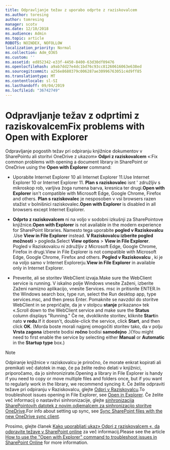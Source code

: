 ```yaml
---
title: Odpravljanje težav z uporabo odprte z raziskovalcem
ms.author: toresing
author: tomresing
manager: scotv
ms.date: 12/10/2018
ms.audience: Admin
ms.topic: article
ROBOTS: NOINDEX, NOFOLLOW
localization_priority: Normal
ms.collection: Adm_O365
ms.custom: ''
ms.assetid: ed852342-e33f-4450-8400-63d30df09476
ms.openlocfilehash: a9ab7dd27e4dc1bd76c93cc81260616063e638ed
ms.sourcegitcommit: a256e8680379c006287ae30996763051c4d9ff85
ms.translationtype: MT
ms.contentlocale: sl-SI
ms.lasthandoff: 09/04/2019
ms.locfileid: "36742749"
---
```

# <a name="fix-problems-with-open-with-explorer"></a><span data-ttu-id="93c50-102">Odpravljanje težav z odprtimi z raziskovalcem</span><span class="sxs-lookup"><span data-stu-id="93c50-102">Fix problems with Open with Explorer</span></span>

<span data-ttu-id="93c50-103">Odpravljanje pogostih težav pri odpiranju knjižnice dokumentov v SharePointu ali storitvi OneDrive z ukazom» **Odpri z raziskovalcem** «:</span><span class="sxs-lookup"><span data-stu-id="93c50-103">Fix common problems with opening a document library in SharePoint or OneDrive using the **Open with Explorer** command:</span></span> 
  
- <span data-ttu-id="93c50-104">Uporabite Internet Explorer 10 ali Internet Explorer 11.</span><span class="sxs-lookup"><span data-stu-id="93c50-104">Use Internet Explorer 10 or Internet Explorer 11.</span></span> <span data-ttu-id="93c50-105">**Plan s raziskovalec** isnt ' združljiv s mikroskop rob, varljiva žoga rumena barva, kresnica ter drugi.</span><span class="sxs-lookup"><span data-stu-id="93c50-105">**Open with Explorer** isn't compatible with Microsoft Edge, Google Chrome, Firefox and others.</span></span> <span data-ttu-id="93c50-106">**Plan s raziskovalec** je nesposoben v vsi browsers razen stažist v bolnišnici raziskovalec.</span><span class="sxs-lookup"><span data-stu-id="93c50-106">**Open with Explorer** is disabled in all browsers except Internet Explorer.</span></span> 
    
- <span data-ttu-id="93c50-107">**Odprto z raziskovalcem** ni na voljo v sodobni izkušnji za SharePointove knjižnice.</span><span class="sxs-lookup"><span data-stu-id="93c50-107">**Open with Explorer** is not available in the modern experience for SharePoint libraries.</span></span> <span data-ttu-id="93c50-108">Namesto tega uporabite **pogled v Raziskovalcu** .</span><span class="sxs-lookup"><span data-stu-id="93c50-108">Use **View in File Explorer** instead.</span></span> <span data-ttu-id="93c50-109">**V Raziskovalcu izberite pogled** **možnosti** \> pogleda.</span><span class="sxs-lookup"><span data-stu-id="93c50-109">Select **View options** \> **View in File Explorer**.</span></span> <span data-ttu-id="93c50-110">Pogled v Raziskovalcu ni združljiv z Microsoft Edge, Google Chrome, Firefox in drugi.</span><span class="sxs-lookup"><span data-stu-id="93c50-110">View in File Explorer is not compatible with Microsoft Edge, Google Chrome, Firefox and others.</span></span> <span data-ttu-id="93c50-111">**Pogled v Raziskovalcu** , ki je na voljo samo v Internet Explorerju.</span><span class="sxs-lookup"><span data-stu-id="93c50-111">**View in File Explorer** in available only in Internet Explorer.</span></span> 
    
- <span data-ttu-id="93c50-112">Preverite, ali se storitev WebClient izvaja.</span><span class="sxs-lookup"><span data-stu-id="93c50-112">Make sure the WebClient service is running.</span></span> <span data-ttu-id="93c50-113">V iskalno polje Windows vnesite Zaženi, izberite Zaženi namizno aplikacijo, vnesite Services. msc in pritisnite ENTER.</span><span class="sxs-lookup"><span data-stu-id="93c50-113">In the Windows search box, type run, select the Run desktop app, type services.msc, and then press Enter.</span></span> <span data-ttu-id="93c50-114">Pomaknite se navzdol do storitve WebClient in se prepričajte, da je v stolpcu **stanje** prikazano» tek «.</span><span class="sxs-lookup"><span data-stu-id="93c50-114">Scroll down to the WebClient service and make sure the **Status** column displays "Running."</span></span> <span data-ttu-id="93c50-115">Če ne, dvokliknite storitev, kliknite **Start**in nato **v redu**.</span><span class="sxs-lookup"><span data-stu-id="93c50-115">If it doesn't, double-click the service, click **Start**, and then click **OK**.</span></span> <span data-ttu-id="93c50-116">(Morda boste morali najprej omogočiti storitev tako, da v polju **Vrsta zagona** izberete bodisi **ročno** bodisi **samodejno** .)</span><span class="sxs-lookup"><span data-stu-id="93c50-116">(You might need to first enable the service by selecting either **Manual** or **Automatic** in the **Startup type** box.)</span></span> 
    
> [!NOTE]
> <span data-ttu-id="93c50-117">Odpiranje knjižnice v raziskovalcu je priročno, če morate enkrat kopirati ali premikati več datotek in map, če pa želite redno delati v knjižnici, priporočamo, da jo sinhronizirate.</span><span class="sxs-lookup"><span data-stu-id="93c50-117">Opening a library in File Explorer is handy if you need to copy or move multiple files and folders once, but if you want to regularly work in the library, we recommend syncing it.</span></span> <span data-ttu-id="93c50-118">Če želite odpraviti težave pri odpiranju v Raziskovalcu, glejte [Odpri v Raziskovalcu](https://go.microsoft.com/fwlink/?linkid=871665).</span><span class="sxs-lookup"><span data-stu-id="93c50-118">To troubleshoot issues opening in File Explorer, see [Open in Explorer](https://go.microsoft.com/fwlink/?linkid=871665).</span></span> <span data-ttu-id="93c50-119">Če želite več informacij o nastavitvi sinhronizacije, glejte [sinhronizacija SharePointovih datotek z novim odjemalcem za sinhronizacijo storitve OneDrive](https://go.microsoft.com/fwlink/?linkid=871666).</span><span class="sxs-lookup"><span data-stu-id="93c50-119">For info about setting up sync, see [Sync SharePoint files with the new OneDrive sync client](https://go.microsoft.com/fwlink/?linkid=871666).</span></span>
  
<span data-ttu-id="93c50-120">Prosimo, glejte članek [Kako uporabljati ukaz» Odpri z raziskovalcem «, da odpravite težave v SharePoint online](https://docs.microsoft.com/sharepoint/support/lists-and-libraries/troubleshoot-issues-using-open-with-explorer) za več informacij.</span><span class="sxs-lookup"><span data-stu-id="93c50-120">Please see the article [How to use the "Open with Explorer" command to troubleshoot issues in SharePoint Online](https://docs.microsoft.com/sharepoint/support/lists-and-libraries/troubleshoot-issues-using-open-with-explorer) for more information.</span></span> 
  

